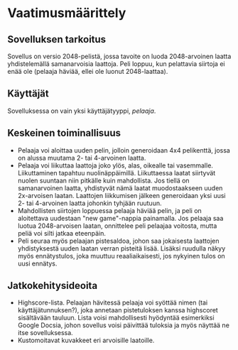 # Vaatimusmäärittely
## Sovelluksen tarkoitus
Sovellus on versio 2048-pelistä, jossa tavoite on luoda 2048-arvoinen laatta yhdistelemällä samanarvoisia laattoja. Peli loppuu, kun pelattavia siirtoja ei enää ole (pelaaja häviää, ellei ole luonut 2048-laattaa).
## Käyttäjät
Sovelluksessa on vain yksi käyttäjätyyppi, *pelaaja*.
## Keskeinen toiminallisuus
* Pelaaja voi aloittaa uuden pelin, jolloin generoidaan 4x4 pelikenttä, jossa on alussa muutama 2- tai 4-arvoinen laatta.
* Pelaaja voi liikuttaa laattoja joko ylös, alas, oikealle tai vasemmalle. Liikuttaminen tapahtuu nuolinäppäimillä. Liikuttaessa laatat siirtyvät nuolen suuntaan niin pitkälle kuin mahdollista. Jos tiellä on samanarvoinen laatta, yhdistyvät nämä laatat muodostaakseen uuden 2x-arvoisen laatan. Laattojen liikkumisen jälkeen generoidaan  yksi uusi 2- tai 4-arvoinen laatta johonkin tyhjään ruutuun.
* Mahdollisten siirtojen loppuessa pelaaja häviää pelin, ja peli on aloitettava uudestaan "new game"-nappia painamalla. Jos pelaaja saa luotua 2048-arvoisen laatan, onnittelee peli pelaajaa voitosta, mutta peliä voi silti jatkaa eteenpäin.
* Peli seuraa myös pelaajan pistesaldoa, johon saa jokaisesta laattojen yhdistyksestä uuden laatan verran pisteitä lisää. Lisäksi ruudulla näkyy myös ennätystulos, joka muuttuu reaaliaikaisesti, jos nykyinen tulos on uusi ennätys.
## Jatkokehitysideoita
* Highscore-lista. Pelaajan hävitessä pelaaja voi syöttää nimen (tai käyttäjätunnuksen?), joka annetaan pistetuloksen kanssa highscoret sisältävään tauluun. Lista voisi mahdollisesti hyödyntää esimerkiksi Google Docsia, johon sovellus voisi päivittää tuloksia ja myös näyttää ne itse sovelluksessa.
* Kustomoitavat kuvakkeet eri arvoisille laatoille.
